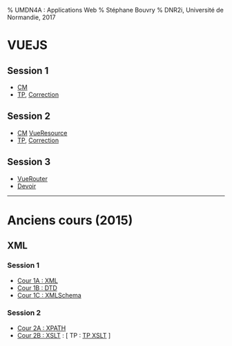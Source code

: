 % UMDN4A : Applications Web
% Stéphane Bouvry
% DNR2i, Université de Normandie, 2017

# VUEJS

## Session 1

- [CM](slides/vuejs-1.html)
- [TP](cours/vuejs-tp-1.html), [Correction](ressources/VueTP1-correction.zip)

## Session 2

- [CM](slides/vuejs-2.html) [VueResource](slides/vuejs-resource.html)
- [TP](cours/vuejs-tp-2.html), [Correction](ressources/VueTP2-correction.zip)

## Session 3
- [VueRouter](slides/vuejs-router.html)
- [Devoir](cours/vuejs-tp-note.html)

---

# Anciens cours (2015)

## XML

### Session 1

- [Cour 1A : XML](slides/xml-01.html)
- [Cour 1B : DTD](slides/xml-02-dtd.html)
- [Cour 1C : XMLSchema](slides/xml-03-xml-schema.html)

### Session 2

- [Cour 2A : XPATH](slides/xml-04-xpath.html)
- [Cour 2B : XSLT](slides/xml-05-xslt.html) : [ TP : [TP XSLT](cours/xml-s2-tp2.html) ]

